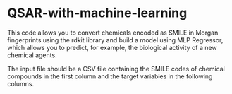 # QSAR-with-machine-learning

This code allows you to convert chemicals encoded as SMILE in Morgan fingerprints using the rdkit library and build a model using MLP Regressor, which allows you to predict, for example, the biological activity of a new chemical agents.

The input file should be a CSV file containing the SMILE codes of chemical compounds in the first column and the target variables in the following columns.
